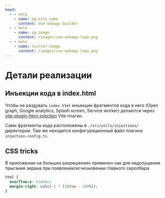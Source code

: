 ```yaml
---
head:
  - - meta
    - name: og:site_name
      content: Vue webapp builder
  - - meta
    - name: og:image
      content: /images/vue-webapp-logo.png
  - - meta
    - name: twitter:image
      content: /images/vue-webapp-logo.png
---
```


# Детали реализации

## Инъекции кода в index.html

Чтобы не раздувать `index.html` инъекции фрагментов кода в него (Open graph, Google analytics, Splash screen, Service worker) делаются через [vite-plugin-html-injection](https://github.com/altrusl/vite-plugin-html-injection/) Vite плагин.

Сами фрагменты кода расположены в `./src/utils/injections/` директории. Там же находится конфигурационный файл плагина `injection-config.ts`.

## CSS tricks

В приложении на больших разрешениях применен хак для недопущения прыгания экрана при появлении/исчезновении главного скролбара

```css
html {
  overflow-x: hidden;
  margin-right: calc(-1 * (100vw - 100%));
}
```